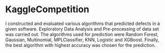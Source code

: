 # KaggleCompetition
I constructed and evaluated various algorithms that predicted defects in a given software. 
Exploratory Data Analysis and Pre-processing of data set was carried out. The algorithms used for prediction were Random Forest, Gaussian, Multinomial, MPLClassifier, KNN, Logistic and XGBoost. Finally, the best algorithm with highest accuracy was chosen for the prediction.
